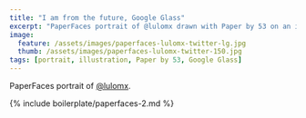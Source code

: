 ```yaml
---
title: "I am from the future, Google Glass"
excerpt: "PaperFaces portrait of @lulomx drawn with Paper by 53 on an iPad."
image: 
  feature: /assets/images/paperfaces-lulomx-twitter-lg.jpg
  thumb: /assets/images/paperfaces-lulomx-twitter-150.jpg
tags: [portrait, illustration, Paper by 53, Google Glass]
---
```


PaperFaces portrait of [@lulomx](http://twitter.com/lulomx).

{% include boilerplate/paperfaces-2.md %}